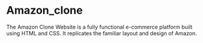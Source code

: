 # Amazon_clone
The Amazon Clone Website is a fully functional e-commerce platform built using HTML and CSS. It replicates the familiar layout and design of Amazon.
